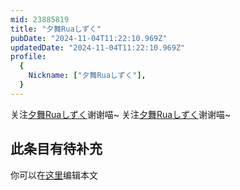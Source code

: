 ```yaml
---
mid: 23885819
title: "夕舞Ruaしずく"
pubDate: "2024-11-04T11:22:10.969Z"
updatedDate: "2024-11-04T11:22:10.969Z"
profile:
  {
    Nickname: ["夕舞Ruaしずく"],
  }
---
```


关注[夕舞Ruaしずく](https://space.bilibili.com/23885819)谢谢喵~ 关注[夕舞Ruaしずく](https://space.bilibili.com/23885819)谢谢喵~

## 此条目有待补充
你可以在[这里](https://github.com/Yuhanawa/VTuber.ICU-Content/edit/master/v/夕舞Ruaしずく/index.md)编辑本文

